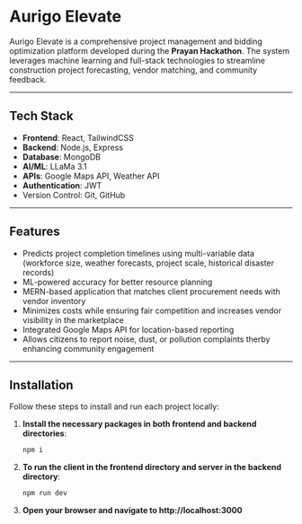 # **Aurigo Elevate** 

Aurigo Elevate is a comprehensive project management and bidding optimization platform developed during the **Prayan Hackathon**. The system leverages machine learning and full-stack technologies to streamline construction project forecasting, vendor matching, and community feedback.

---

## **Tech Stack**

- **Frontend**: React, TailwindCSS
- **Backend**: Node.js, Express
- **Database**: MongoDB
- **AI/ML**: LLaMa 3.1
- **APIs**: Google Maps API, Weather API
- **Authentication**: JWT
- Version Control: Git, GitHub

---

## **Features**

- Predicts project completion timelines using multi-variable data (workforce size, weather forecasts, project scale, historical disaster records)
- ML-powered accuracy for better resource planning
- MERN-based application that matches client procurement needs with vendor inventory
- Minimizes costs while ensuring fair competition and increases vendor visibility in the marketplace
- Integrated Google Maps API for location-based reporting
- Allows citizens to report noise, dust, or pollution complaints therby enhancing community engagement

---

## **Installation**

Follow these steps to install and run each project locally:

1. **Install the necessary packages in both frontend and backend directories**:
   ```bash
   npm i
2. **To run the client in the frontend directory and server in the backend directory**:
   ```bash
   npm run dev
3. **Open your browser and navigate to http://localhost:3000**

